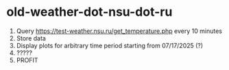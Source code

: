# old-weather-dot-nsu-dot-ru

1. Query https://test-weather.nsu.ru/get_temperature.php every 10 minutes
2. Store data
3. Display plots for arbitrary time period starting from 07/17/2025 (?)
4. ?????
5. PROFIT
